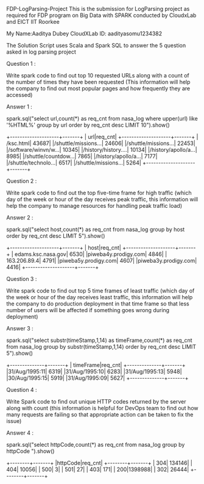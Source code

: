 FDP-LogParsing-Project
This is the submission for LogParsing project as required for FDP program on Big Data with SPARK conducted by CloudxLab and EICT IIT Roorkee

My Name:Aaditya Dubey
CloudXLab ID: aadityasomu1234382

The Solution Script uses Scala and Spark SQL to answer the 5 question asked in log parsing project

Question 1 :

Write spark code to find out top 10 requested URLs along with a count of the number of times they have been requested (This information will help the company to find out most popular pages and how frequently they are accessed)

Answer 1 :

spark.sql("select url,count(*) as req_cnt from nasa_log where upper(url) like '%HTML%' group by url order by req_cnt desc LIMIT 10").show()

+--------------------+-------+
|                 url|req_cnt|
+--------------------+-------+
|           /ksc.html|  43687|
|/shuttle/missions...|  24606|
|/shuttle/missions...|  22453|
|/software/winvn/w...|  10345|
|/history/history....|  10134|
|/history/apollo/a...|   8985|
|/shuttle/countdow...|   7865|
|/history/apollo/a...|   7177|
|/shuttle/technolo...|   6517|
|/shuttle/missions...|   5264|
+--------------------+-------+


Question 2 :

Write spark code to find out the top five-time frame for high traffic (which day of the week or hour of the day receives peak traffic, this information will help the company to manage resources for handling peak traffic load)

Answer 2 :

spark.sql("select host,count(*) as req_cnt from nasa_log group by host order by req_cnt desc LIMIT 5").show()

+--------------------+-------+
|                host|req_cnt|
+--------------------+-------+
|  edams.ksc.nasa.gov|   6530|
|piweba4y.prodigy.com|   4846|
|        163.206.89.4|   4791|
|piweba5y.prodigy.com|   4607|
|piweba3y.prodigy.com|   4416|
+--------------------+-------+


Question 3 :

Write spark code to find out top 5 time frames of least traffic (which day of the week or hour of the day receives least traffic, this information will help the company to do production deployment in that time frame so that less number of users will be affected if something goes wrong during deployment)

Answer 3 :

spark.sql("select substr(timeStamp,1,14) as timeFrame,count(*) as req_cnt from nasa_log group by substr(timeStamp,1,14) order by req_cnt desc LIMIT 5").show()

+--------------+-------+
|     timeFrame|req_cnt|
+--------------+-------+
|31/Aug/1995:11|   6319|
|31/Aug/1995:10|   6283|
|31/Aug/1995:13|   5948|
|30/Aug/1995:15|   5919|
|31/Aug/1995:09|   5627|
+--------------+-------+


Question 4 :

Write Spark code to find out unique HTTP codes returned by the server along with count (this information is helpful for DevOps team to find out how many requests are failing so that appropriate action can be taken to fix the issue)

Answer 4 :

spark.sql("select httpCode,count(*) as req_cnt from nasa_log group by httpCode ").show()

+--------+-------+
|httpCode|req_cnt|
+--------+-------+
|     304| 134146|
|     404|  10056|
|     500|      3|
|     501|     27|
|     403|    171|
|     200|1398988|
|     302|  26444|
+--------+-------+


